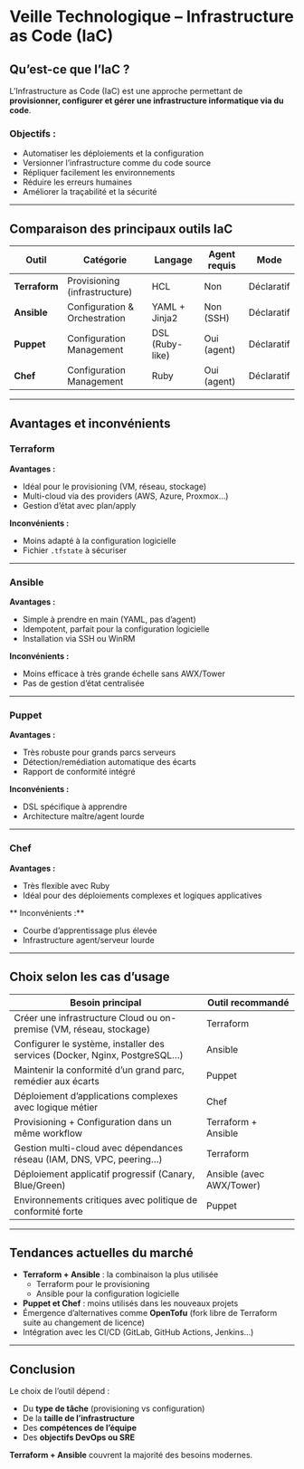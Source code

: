 #  Veille Technologique – Infrastructure as Code (IaC)

##  Qu’est-ce que l’IaC ?

L’Infrastructure as Code (IaC) est une approche permettant de **provisionner, configurer et gérer une infrastructure informatique via du code**.

###  Objectifs :
- Automatiser les déploiements et la configuration
- Versionner l’infrastructure comme du code source
- Répliquer facilement les environnements
- Réduire les erreurs humaines
- Améliorer la traçabilité et la sécurité

---

## Comparaison des principaux outils IaC

|  Outil     | Catégorie                     | Langage           | Agent requis | Mode         |
|--------------|-------------------------------|-------------------|--------------|--------------|
| **Terraform**| Provisioning (infrastructure) | HCL               | Non          | Déclaratif   |
| **Ansible**  | Configuration & Orchestration | YAML + Jinja2     | Non (SSH)    | Déclaratif   |
| **Puppet**   | Configuration Management      | DSL (Ruby-like)   | Oui (agent)  | Déclaratif   |
| **Chef**     | Configuration Management      | Ruby              | Oui (agent)  | Déclaratif   |

---

## Avantages et inconvénients

###  Terraform
**Avantages :**
- Idéal pour le provisioning (VM, réseau, stockage)
- Multi-cloud via des providers (AWS, Azure, Proxmox…)
- Gestion d’état avec plan/apply

**Inconvénients :**
- Moins adapté à la configuration logicielle
- Fichier `.tfstate` à sécuriser

---

### Ansible
**Avantages :**
- Simple à prendre en main (YAML, pas d’agent)
- Idempotent, parfait pour la configuration logicielle
- Installation via SSH ou WinRM

**Inconvénients :**
- Moins efficace à très grande échelle sans AWX/Tower
- Pas de gestion d’état centralisée

---

### Puppet

**Avantages :**
- Très robuste pour grands parcs serveurs
- Détection/remédiation automatique des écarts
- Rapport de conformité intégré

**Inconvénients :**
- DSL spécifique à apprendre
- Architecture maître/agent lourde

---

### Chef
**Avantages :**
- Très flexible avec Ruby
- Idéal pour des déploiements complexes et logiques applicatives

** Inconvénients :**
- Courbe d’apprentissage plus élevée
- Infrastructure agent/serveur lourde

---

##  Choix selon les cas d’usage

|  Besoin principal                                                                 | Outil recommandé      |
|------------------------------------------------------------------------------------|---------------------------|
| Créer une infrastructure Cloud ou on-premise (VM, réseau, stockage)               | Terraform                 |
| Configurer le système, installer des services (Docker, Nginx, PostgreSQL…)        | Ansible                   |
| Maintenir la conformité d’un grand parc, remédier aux écarts                      | Puppet                    |
| Déploiement d’applications complexes avec logique métier                          | Chef                      |
| Provisioning + Configuration dans un même workflow                                | Terraform + Ansible       |
| Gestion multi-cloud avec dépendances réseau (IAM, DNS, VPC, peering…)             | Terraform                 |
| Déploiement applicatif progressif (Canary, Blue/Green)                            | Ansible (avec AWX/Tower)  |
| Environnements critiques avec politique de conformité forte                       | Puppet                    |

---

##  Tendances actuelles du marché

-  **Terraform + Ansible** : la combinaison la plus utilisée
    - Terraform pour le provisioning
    - Ansible pour la configuration logicielle
-  **Puppet et Chef** : moins utilisés dans les nouveaux projets
-  Émergence d’alternatives comme **OpenTofu** (fork libre de Terraform suite au changement de licence)
-  Intégration avec les CI/CD (GitLab, GitHub Actions, Jenkins…)

---

##  Conclusion

Le choix de l’outil dépend :
- Du **type de tâche** (provisioning vs configuration)
- De la **taille de l’infrastructure**
- Des **compétences de l’équipe**
- Des **objectifs DevOps ou SRE**

**Terraform + Ansible** couvrent la majorité des besoins modernes.

